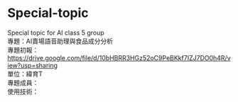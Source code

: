 # Special-topic
Special topic for AI class 5 group
<br />
專題：AI賣場語音助理與食品成分分析
<br />
專題初報：https://drive.google.com/file/d/10bHBRR3HGz52oC9PeBKkf7IZJ7DO0h4R/view?usp=sharing
<br />
單位：緯育T
<br />
專題成員：
<br />
使用技術：
